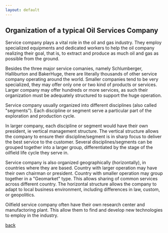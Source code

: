 ```yaml
---
layout: default
---
```


## Organization of a typical Oil Services Company

Service company plays a vital role in the oil and gas industry. They employ specialized equipments and dedicated workers to help the oil company realizing their goal, that is, to extract and produce as much oil and gas as possible from the ground.

Besides the three major service comanies, namely Schlumberger, Halliburton and BakerHuge, there are literally thousands of other service company operating around the world. Smaller companies tend to be very specialized, they may offer only one or two kind of products or services. Larger company may offer hundreds or more services, as such their organization must be adequately structured to support the huge operation.

Service company usually organized into different disciplines (also called "segments"). Each discipline or segment serve a particular part of the exploration and production cycle.

In larger company, each discipline or segment would have their own president, ie vertical management structure. The vertical structure allows the company to ensure their discipline/segment is in sharp focus to deliver the best service to the customer. Several disciplines/segments can be grouped together into a larger group, differentiated by the stage of the oilfield life cycle they serve in.

Service company is also organized geographically (horizontally), in countries where they are based. Country with larger operation may have their own chairman or president. Country with smaller operation may group together in a "Geomarket" type. This allows sharing of common services across different country. The horizontal structure allows the company to adapt to local business environment, including differences in law, custom, or geopolitics.

Oilfield service company often have their own research center and manufactoring plant. This allow them to find and develop new technologies to employ in the industry.

[back](../)
